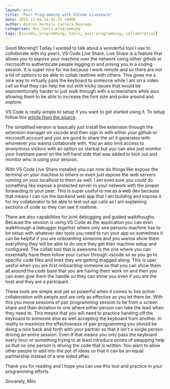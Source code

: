 ```yaml
---
layout: post
title: "Pair Programming with VSCode Liveshare"
date: 2023-12-04 14:42:33 +0000
author: Andres Hermilo Carrera Reynaga
categories: dev,tools,programming
tags: [vscode, programming, tools, pair programming, collaboration]
---
```


Good Morning!! Today I wanted to talk about a wonderful tool I use to colloborate with my peers, VS Code Live Share. Live Share is a feature that allows you to expose your machine over the network using either github or microsoft to authenticate people logging in and joining you in a coding session. It is super nice for me because I work remote and so there are not a lot of options to be able to collab realtime with others. This gives me a nice way to virtually pass the keyboard to someone while I am on a video call so that they can help me out with tricky issues that would be exponentionally harder to just walk through with a screenshare while also allowing them to be able to increase the font size and poke around and explore.

VS Code is really simple to setup if you want to get started using it.
To setup follow this [article from the source](https://code.visualstudio.com/learn/collaboration/live-share#_get-started-with-live-share).

The simplified version is basically just install the extension through the extension manager on vscode and then sign in with either your github or microsoft account and you are good to share the url it generates with whomever you wanna collaborate with. You an also limit access to anonymous visitors with an option on startup but you can also just monitor your liveshare panel on the left hand side that was added to kick out and monitor who is using your session.

With VS Code Live Share installed you can now do things like expose the terminal on your machine to others or even just expose the web servers running on your localhost to them as well. I am even sure you could do something like expose a protected server in your network with the proper forwarding to your peer. This is super useful to me as a web dev because that means I can run the backend web app that I am building and expose it for my collaborator to be able to test out api calls as I am explaining sections of code so they can see it realtime.

There are also capabilities for joint debugging and guided walkthoughs. Because the session is using VS Code as the application you can even walkthrough a debugger together where only one persons machine has to be setup with whatever dev tools you need to run your app so sometimes it can be helpful if you are onboarding someone and you wanna show them everything they will be able to do once they get their machine setup and configured. The collab tool that is awesome is the one where you can essentially have them follow your cursor through vscode so as you go to specific code files and lines they are getting dragged along. This is uper useful when you are first onboarding someone so that you can show them all around the code base that you are having them work on and then you can even give them the handle so they can show you even if you are the host and they are a partcipant.

These tools are simple and yet so powerful when it comes to live active collaboration with people and are only as effective as you let them be. With this you move sessions of pair programming session to be from a screen share and then dictation to one where either person can take the lead when they need to. This means that you will need to practice handing off the keyboard to someone else as well accepting the keyboard from another. In reality to maximize the effectiveness of pair programming you should be doing a nice back and forth with your partner so that it isn't a single person driving an entire session. Even if that means you only pass the keyboard every hour or something trying to at least introduce points of swapping help so that no one person is driving the code that is written. You want to allow other people to add into the pot of ideas so that it can be an equal partnership instead of a one sided affair.

Thank you for reading and I hope you can use this tool and practice in your programming efforts.

Sincerely,
Milo
